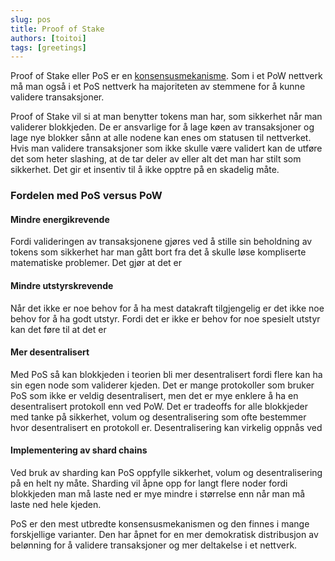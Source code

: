 ```yaml
---
slug: pos
title: Proof of Stake
authors: [toitoi]
tags: [greetings]
---
```


Proof of Stake eller PoS er en [konsensusmekanisme](./konsensusmekanismer.md). Som i et PoW nettverk må man også i et PoS nettverk ha majoriteten av stemmene for å kunne validere transaksjoner. 

Proof of Stake vil si at man benytter tokens man har, som sikkerhet når man validerer blokkjeden. De er ansvarlige for å lage køen av transaksjoner og lage nye blokker sånn at alle nodene kan enes om statusen til nettverket. Hvis man validere transaksjoner som ikke skulle være validert kan de utføre det som heter slashing, at de tar deler av eller alt det man har stilt som sikkerhet. Det gir et insentiv til å ikke opptre på en skadelig måte. 

### Fordelen med PoS versus PoW

#### Mindre energikrevende

Fordi valideringen av transaksjonene gjøres ved å stille sin beholdning av tokens som sikkerhet har man gått bort fra det å skulle løse kompliserte matematiske problemer. Det gjør at det er

#### Mindre utstyrskrevende

Når det ikke er noe behov for å ha mest datakraft tilgjengelig er det ikke noe behov for å ha godt utstyr. Fordi det er ikke er behov for noe spesielt utstyr kan det føre til at det er

#### Mer desentralisert

Med PoS så kan blokkjeden i teorien bli mer desentralisert fordi flere kan ha sin egen node som validerer kjeden. Det er mange protokoller som bruker PoS som ikke er veldig desentralisert, men det er mye enklere å ha en desentralisert protokoll enn ved PoW. Det er tradeoffs for alle blokkjeder med tanke på sikkerhet, volum og desentralisering som ofte bestemmer hvor desentralisert en protokoll er. Desentralisering kan virkelig oppnås ved

#### Implementering av shard chains

Ved bruk av sharding kan PoS oppfylle sikkerhet, volum og desentralisering på en helt ny måte. Sharding vil åpne opp for langt flere noder fordi blokkjeden man må laste ned er mye mindre i størrelse enn når man må laste ned hele kjeden. 

PoS er den mest utbredte konsensusmekanismen og den finnes i mange forskjellige varianter. Den har åpnet for en mer demokratisk distribusjon av belønning for å validere transaksjoner og mer deltakelse i et nettverk. 

